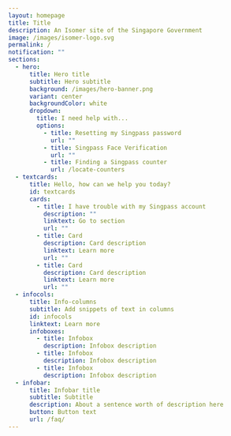 ```yaml
---
layout: homepage
title: Title
description: An Isomer site of the Singapore Government
image: /images/isomer-logo.svg
permalink: /
notification: ""
sections:
  - hero:
      title: Hero title
      subtitle: Hero subtitle
      background: /images/hero-banner.png
      variant: center
      backgroundColor: white
      dropdown:
        title: I need help with...
        options:
          - title: Resetting my Singpass password
            url: ""
          - title: Singpass Face Verification
            url: ""
          - title: Finding a Singpass counter
            url: /locate-counters
  - textcards:
      title: Hello, how can we help you today?
      id: textcards
      cards:
        - title: I have trouble with my Singpass account
          description: ""
          linktext: Go to section
          url: ""
        - title: Card
          description: Card description
          linktext: Learn more
          url: ""
        - title: Card
          description: Card description
          linktext: Learn more
          url: ""
  - infocols:
      title: Info-columns
      subtitle: Add snippets of text in columns
      id: infocols
      linktext: Learn more
      infoboxes:
        - title: Infobox
          description: Infobox description
        - title: Infobox
          description: Infobox description
        - title: Infobox
          description: Infobox description
  - infobar:
      title: Infobar title
      subtitle: Subtitle
      description: About a sentence worth of description here
      button: Button text
      url: /faq/
---
```

